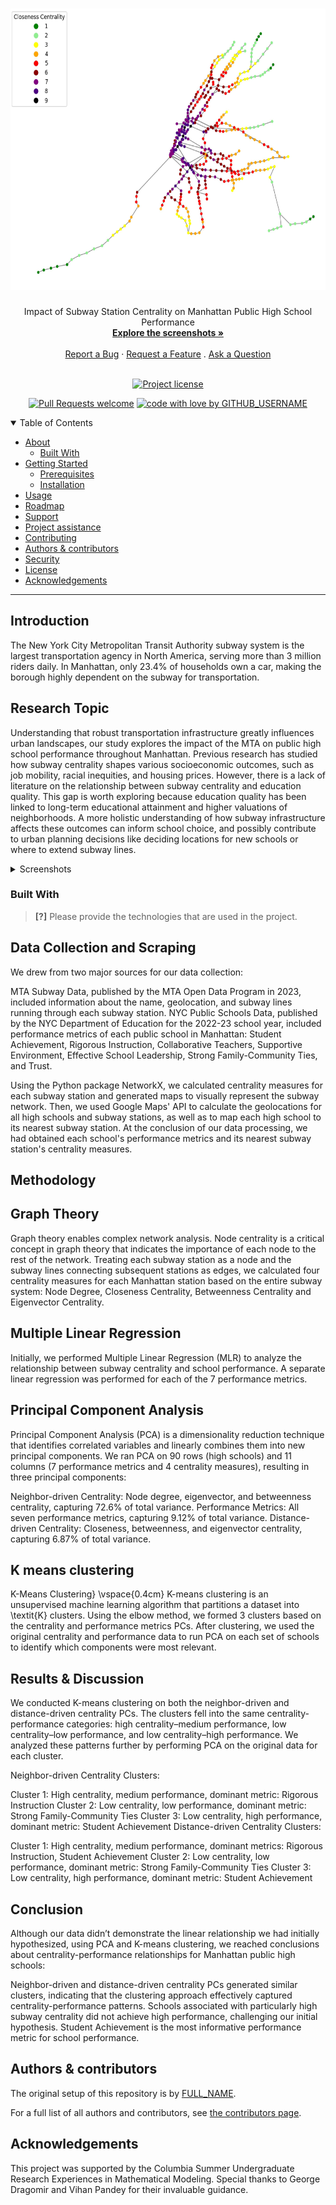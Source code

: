 <h1 align="center">
  <a href="https://github.com/sandrazelen/Impact-of-Subway-Station-Centrality-on-Manhattan-Public-High-School-Performance/images/closeness_map.jpg">
    <img src="/images/closeness_map.jpg" alt="Closeness Centrality Map" width="900" height="450">
  </a>
</h1>

<div align="center">
  Impact of Subway Station Centrality on Manhattan Public High School Performance
  <br />
  <a href="#about"><strong>Explore the screenshots »</strong></a>
  <br />
  <br />
  <a href="https://github.com/GITHUB_USERNAME/REPO_SLUG/issues/new?assignees=&labels=bug&template=01_BUG_REPORT.md&title=bug%3A+">Report a Bug</a>
  ·
  <a href="https://github.com/GITHUB_USERNAME/REPO_SLUG/issues/new?assignees=&labels=enhancement&template=02_FEATURE_REQUEST.md&title=feat%3A+">Request a Feature</a>
  .
  <a href="https://github.com/GITHUB_USERNAME/REPO_SLUG/issues/new?assignees=&labels=question&template=04_SUPPORT_QUESTION.md&title=support%3A+">Ask a Question</a>
</div>

<div align="center">
<br />

[![Project license](https://img.shields.io/github/license/GITHUB_USERNAME/REPO_SLUG.svg?style=flat-square)](LICENSE)

[![Pull Requests welcome](https://img.shields.io/badge/PRs-welcome-ff69b4.svg?style=flat-square)](https://github.com/GITHUB_USERNAME/REPO_SLUG/issues?q=is%3Aissue+is%3Aopen+label%3A%22help+wanted%22)
[![code with love by GITHUB_USERNAME](https://img.shields.io/badge/%3C%2F%3E%20with%20%E2%99%A5%20by-GITHUB_USERNAME-ff1414.svg?style=flat-square)](https://github.com/GITHUB_USERNAME)

</div>

<details open="open">
<summary>Table of Contents</summary>

- [About](#about)
  - [Built With](#built-with)
- [Getting Started](#getting-started)
  - [Prerequisites](#prerequisites)
  - [Installation](#installation)
- [Usage](#usage)
- [Roadmap](#roadmap)
- [Support](#support)
- [Project assistance](#project-assistance)
- [Contributing](#contributing)
- [Authors & contributors](#authors--contributors)
- [Security](#security)
- [License](#license)
- [Acknowledgements](#acknowledgements)

</details>

---

## Introduction

The New York City Metropolitan Transit Authority subway system is the largest transportation agency in North America, serving more than 3 million riders daily. In Manhattan, only 23.4\% of households own a car, making the borough highly dependent on the subway for transportation.

## Research Topic

Understanding that robust transportation infrastructure greatly influences urban landscapes, our study explores the impact of the MTA on public high school performance throughout Manhattan. Previous research has studied how subway centrality shapes various socioeconomic outcomes, such as job mobility, racial inequities, and housing prices. However, there is a lack of literature on the relationship between subway centrality and education quality. This gap is worth exploring because education quality has been linked to long-term educational attainment and higher valuations of neighborhoods. A more holistic understanding of how subway infrastructure affects these outcomes can inform school choice, and possibly contribute to urban planning decisions like deciding locations for new schools or where to extend subway lines. 

<details>
<summary>Screenshots</summary>
<br>

> **[?]**
> Please provide your screenshots here.

|                               Home Page                               |                               Login Page                               |
| :-------------------------------------------------------------------: | :--------------------------------------------------------------------: |
| <img src="docs/images/screenshot.png" title="Home Page" width="100%"> | <img src="docs/images/screenshot.png" title="Login Page" width="100%"> |

</details>

### Built With

> **[?]**
> Please provide the technologies that are used in the project.

## Data Collection and Scraping
We drew from two major sources for our data collection:

MTA Subway Data, published by the MTA Open Data Program in 2023, included information about the name, geolocation, and subway lines running through each subway station.
NYC Public Schools Data, published by the NYC Department of Education for the 2022-23 school year, included performance metrics of each public school in Manhattan: Student Achievement, Rigorous Instruction, Collaborative Teachers, Supportive Environment, Effective School Leadership, Strong Family-Community Ties, and Trust.

Using the Python package NetworkX, we calculated centrality measures for each subway station and generated maps to visually represent the subway network. Then, we used Google Maps' API to calculate the geolocations for all high schools and subway stations, as well as to map each high school to its nearest subway station. At the conclusion of our data processing, we had obtained each school's performance metrics and its nearest subway station's centrality measures.

## Methodology

## Graph Theory

Graph theory enables complex network analysis. Node centrality is a critical concept in graph theory that indicates the importance of each node to the rest of the network. Treating each subway station as a node and the subway lines connecting subsequent stations as edges, we calculated four centrality measures for each Manhattan station based on the entire subway system: Node Degree, Closeness Centrality, Betweenness Centrality and Eigenvector Centrality.

## Multiple Linear Regression
Initially, we performed Multiple Linear Regression (MLR) to analyze the relationship between subway centrality and school performance. A separate linear regression was performed for each of the 7 performance metrics.

## Principal Component Analysis 
Principal Component Analysis (PCA) is a dimensionality reduction technique that identifies correlated variables and linearly combines them into new principal components. We ran PCA on 90 rows (high schools) and 11 columns (7 performance metrics and 4 centrality measures), resulting in three principal components:

Neighbor-driven Centrality: Node degree, eigenvector, and betweenness centrality, capturing 72.6% of total variance.
Performance Metrics: All seven performance metrics, capturing 9.12% of total variance.
Distance-driven Centrality: Closeness, betweenness, and eigenvector centrality, capturing 6.87% of total variance.

## K means clustering 
K-Means Clustering} \vspace{0.4cm} K-means clustering is an unsupervised machine learning algorithm that partitions a dataset into \textit{K} clusters. Using the elbow method, we formed 3 clusters based on the centrality and performance metrics PCs. After clustering, we used the original centrality and performance data to run PCA on each set of schools to identify which components were most relevant.

## Results & Discussion
We conducted K-means clustering on both the neighbor-driven and distance-driven centrality PCs. The clusters fell into the same centrality-performance categories: high centrality–medium performance, low centrality–low performance, and low centrality–high performance. We analyzed these patterns further by performing PCA on the original data for each cluster.

Neighbor-driven Centrality Clusters:

Cluster 1: High centrality, medium performance, dominant metric: Rigorous Instruction
Cluster 2: Low centrality, low performance, dominant metric: Strong Family-Community Ties
Cluster 3: Low centrality, high performance, dominant metric: Student Achievement
Distance-driven Centrality Clusters:

Cluster 1: High centrality, medium performance, dominant metrics: Rigorous Instruction, Student Achievement
Cluster 2: Low centrality, low performance, dominant metric: Strong Family-Community Ties
Cluster 3: Low centrality, high performance, dominant metric: Student Achievement

## Conclusion
Although our data didn’t demonstrate the linear relationship we had initially hypothesized, using PCA and K-means clustering, we reached conclusions about centrality-performance relationships for Manhattan public high schools:

Neighbor-driven and distance-driven centrality PCs generated similar clusters, indicating that the clustering approach effectively captured centrality-performance patterns.
Schools associated with particularly high subway centrality did not achieve high performance, challenging our initial hypothesis.
Student Achievement is the most informative performance metric for school performance.

## Authors & contributors

The original setup of this repository is by [FULL_NAME](https://github.com/GITHUB_USERNAME).

For a full list of all authors and contributors, see [the contributors page](https://github.com/GITHUB_USERNAME/REPO_SLUG/contributors).


## Acknowledgements

This project was supported by the Columbia Summer Undergraduate Research Experiences in Mathematical Modeling. Special thanks to George Dragomir and Vihan Pandey for their invaluable guidance.
